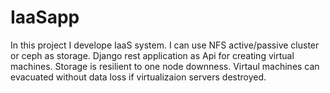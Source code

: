 # IaaSapp

In this project I develope IaaS system. I can use NFS active/passive cluster or ceph as storage. Django rest application as Api for creating virtual machines.
Storage is resilient to one node downness. Virtaul machines can evacuated without data loss if virtualizaion servers destroyed.
